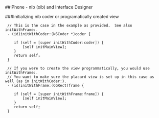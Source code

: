 
##iPhone - nib (xib) and Interface Designer

###Initializing nib coder or programatically created view
```macos
 // This is the case in the example as provided.  See also initWithFrame:.
 - (id)initWithCoder:(NSCoder *)coder {
 	
 	if (self = [super initWithCoder:coder]) {
 		[self initMainView];
 	}
 	return self;
 }
 
 // If you were to create the view programmatically, you would use initWithFrame:.
 // You want to make sure the placard view is set up in this case as well (as in initWithCoder:).
 - (id)initWithFrame:(CGRect)frame {
 	
 	if (self = [super initWithFrame:frame]) {
 		[self initMainView];
 	}
 	return self;
 }
 ```


